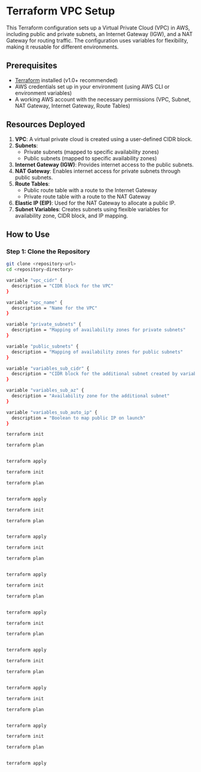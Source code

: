 # Terraform VPC Setup

This Terraform configuration sets up a Virtual Private Cloud (VPC) in AWS, including public and private subnets, an Internet Gateway (IGW), and a NAT Gateway for routing traffic. The configuration uses variables for flexibility, making it reusable for different environments.

## Prerequisites

- [Terraform](https://www.terraform.io/downloads.html) installed (v1.0+ recommended)
- AWS credentials set up in your environment (using AWS CLI or environment variables)
- A working AWS account with the necessary permissions (VPC, Subnet, NAT Gateway, Internet Gateway, Route Tables)

## Resources Deployed

1. **VPC**: A virtual private cloud is created using a user-defined CIDR block.
2. **Subnets**:
   - Private subnets (mapped to specific availability zones)
   - Public subnets (mapped to specific availability zones)
3. **Internet Gateway (IGW)**: Provides internet access to the public subnets.
4. **NAT Gateway**: Enables internet access for private subnets through public subnets.
5. **Route Tables**:
   - Public route table with a route to the Internet Gateway
   - Private route table with a route to the NAT Gateway
6. **Elastic IP (EIP)**: Used for the NAT Gateway to allocate a public IP.
7. **Subnet Variables**: Creates subnets using flexible variables for availability zone, CIDR block, and IP mapping.

## How to Use

### Step 1: Clone the Repository

```bash
git clone <repository-url>
cd <repository-directory>

variable "vpc_cidr" {
  description = "CIDR block for the VPC"
}

variable "vpc_name" {
  description = "Name for the VPC"
}

variable "private_subnets" {
  description = "Mapping of availability zones for private subnets"
}

variable "public_subnets" {
  description = "Mapping of availability zones for public subnets"
}

variable "variables_sub_cidr" {
  description = "CIDR block for the additional subnet created by variables"
}

variable "variables_sub_az" {
  description = "Availability zone for the additional subnet"
}

variable "variables_sub_auto_ip" {
  description = "Boolean to map public IP on launch"
}

terraform init

terraform plan


terraform apply

terraform init

terraform plan


terraform apply

terraform init

terraform plan


terraform apply

terraform init

terraform plan


terraform apply

terraform init

terraform plan


terraform apply

terraform init

terraform plan


terraform apply

terraform init

terraform plan


terraform apply

terraform init

terraform plan


terraform apply

terraform init

terraform plan


terraform apply

